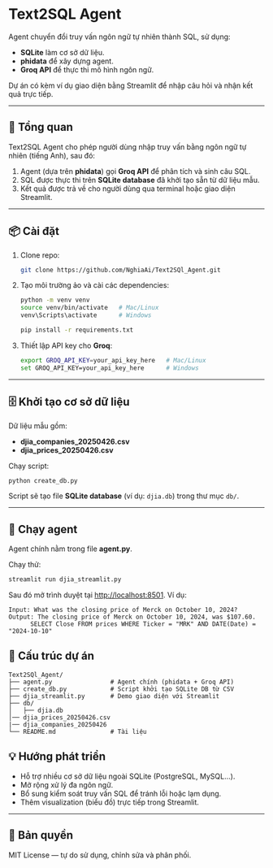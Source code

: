 # Text2SQL Agent

Agent chuyển đổi truy vấn ngôn ngữ tự nhiên thành SQL, sử dụng:
- **SQLite** làm cơ sở dữ liệu.
- **phidata** để xây dựng agent.
- **Groq API** để thực thi mô hình ngôn ngữ.

Dự án có kèm ví dụ giao diện bằng Streamlit để nhập câu hỏi và nhận kết quả trực tiếp.

---

## 🚀 Tổng quan

Text2SQL Agent cho phép người dùng nhập truy vấn bằng ngôn ngữ tự nhiên (tiếng Anh), sau đó:
1. Agent (dựa trên **phidata**) gọi **Groq API** để phân tích và sinh câu SQL.
2. SQL được thực thi trên **SQLite database** đã khởi tạo sẵn từ dữ liệu mẫu.
3. Kết quả được trả về cho người dùng qua terminal hoặc giao diện Streamlit.

---

## 📦 Cài đặt

1. Clone repo:
   ```bash
   git clone https://github.com/NghiaAi/Text2SQl_Agent.git
   ```

2. Tạo môi trường ảo và cài các dependencies:
   ```bash
   python -m venv venv
   source venv/bin/activate   # Mac/Linux
   venv\Scripts\activate      # Windows

   pip install -r requirements.txt
   ```


3. Thiết lập API key cho **Groq**:
   ```bash
   export GROQ_API_KEY=your_api_key_here   # Mac/Linux
   set GROQ_API_KEY=your_api_key_here      # Windows
   ```

---

## 🗄️ Khởi tạo cơ sở dữ liệu

Dữ liệu mẫu gồm:
- **djia_companies_20250426.csv**
- **djia_prices_20250426.csv**

Chạy script:
```bash
python create_db.py
```

Script sẽ tạo file **SQLite database** (ví dụ: `djia.db`) trong thư mục `db/`.

---

## 🤖 Chạy agent

Agent chính nằm trong file **agent.py**.

Chạy thử:
```bash
streamlit run djia_streamlit.py
```

Sau đó mở trình duyệt tại [http://localhost:8501](http://localhost:8501).
Ví dụ:
```
Input: What was the closing price of Merck on October 10, 2024?
Output: The closing price of Merck on October 10, 2024, was $107.60.
      SELECT Close FROM prices WHERE Ticker = "MRK" AND DATE(Date) = "2024-10-10"
```


## 📂 Cấu trúc dự án

```
Text2SQl_Agent/
├── agent.py                # Agent chính (phidata + Groq API)
├── create_db.py            # Script khởi tạo SQLite DB từ CSV
├── djia_streamlit.py       # Demo giao diện với Streamlit
├── db/
│   ├── djia.db
│── djia_prices_20250426.csv
|── djia_companies_20250426
└── README.md               # Tài liệu
```


## 💡 Hướng phát triển

- Hỗ trợ nhiều cơ sở dữ liệu ngoài SQLite (PostgreSQL, MySQL…).
- Mở rộng xử lý đa ngôn ngữ.
- Bổ sung kiểm soát truy vấn SQL để tránh lỗi hoặc lạm dụng.
- Thêm visualization (biểu đồ) trực tiếp trong Streamlit.

---

## 📜 Bản quyền

MIT License — tự do sử dụng, chỉnh sửa và phân phối.
